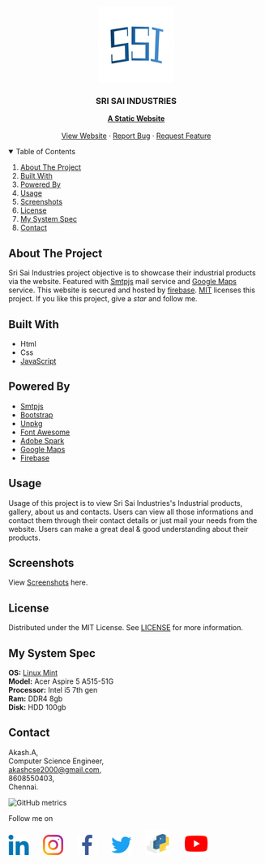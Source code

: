 <!-- PROJECT LOGO -->
<p align="center">
  <img src="https://github.com/Akash-Peace/INDUSTRIAL-WEBSITE/blob/main/templates/ssititlelogo.png" alt="Logo" width="150" height="150">
  <h3 align="center">SRI SAI INDUSTRIES</h3>
  <p align="center">
    <a href="https://en.wikipedia.org/wiki/Static_web_page"><strong>A Static Website</strong></a>
    <br />
    <br />
    <a href="https://srisaiindustriesinchennai.web.app/">View Website</a>
    ·
    <a href="https://github.com/Akash-Peace/INDUSTRIAL-WEBSITE/issues">Report Bug</a>
    ·
    <a href="https://github.com/Akash-Peace/INDUSTRIAL-WEBSITE/issues">Request Feature</a>
  </p>
</p>



<!-- TABLE OF CONTENTS -->
<details open="open">
  <summary>Table of Contents</summary>
  <ol>
    <li><a href="#about-the-project">About The Project</a></li>
    <li><a href="#built-with">Built With</a></li>
    <li><a href="#powered-by">Powered By</a></li>
    <li><a href="#usage">Usage</a></li>
    <li><a href="#screenshots">Screenshots</a></li>
    <li><a href="#license">License</a></li>
    <li><a href="#my-system-spec">My System Spec</a></li>
    <li><a href="#contact">Contact</a></li>
  </ol>
</details>



<!-- ABOUT THE PROJECT -->
## About The Project

Sri Sai Industries project objective is to showcase their industrial products via the website. Featured with [Smtpjs](https://smtpjs.com/) mail service and [Google Maps](https://www.google.com/maps/) service. This website is secured and hosted by [firebase](https://firebase.google.com/). [MIT](https://github.com/Akash-Peace/INDUSTRIAL-WEBSITE/blob/main/LICENSE) licenses this project. If you like this project, give a _star_ and follow me.

## Built With

* Html
* Css
* [JavaScript](https://www.javascript.com/)


## Powered By

* [Smtpjs](https://smtpjs.com/)
* [Bootstrap](https://getbootstrap.com/)
* [Unpkg](https://unpkg.com/)
* [Font Awesome](https://fontawesome.com/)
* [Adobe Spark](https://spark.adobe.com/)
* [Google Maps](https://www.google.com/maps/)
* [Firebase](https://firebase.google.com/)


<!-- USAGE EXAMPLES -->
## Usage

Usage of this project is to view Sri Sai Industries's Industrial products, gallery, about us and contacts. Users can view all those informations and contact them through their contact details or just mail your needs from the website. Users can make a great deal & good understanding about their products.


## Screenshots

View [Screenshots](https://github.com/Akash-Peace/INDUSTRIAL-WEBSITE/tree/main/Screenshots) here.


<!-- LICENSE -->
## License

Distributed under the MIT License. See [LICENSE](https://github.com/Akash-Peace/INDUSTRIAL-WEBSITE/blob/main/LICENSE) for more information.


## My System Spec

**OS:** [Linux Mint](https://linuxmint.com/)\
**Model:** Acer Aspire 5 A515-51G\
**Processor:** Intel i5 7th gen\
**Ram:** DDR4 8gb\
**Disk:** HDD 100gb


<!-- CONTACT -->
## Contact

Akash.A,\
Computer Science Engineer,\
akashcse2000@gmail.com,\
8608550403,\
Chennai.


![GitHub metrics](https://metrics.lecoq.io/Akash-Peace)  

Follow me on

[<img src='https://github.com/Akash-Peace/INDUSTRIAL-WEBSITE/blob/main/images/linkedin.png' alt='linkedin' height='40'>](https://www.linkedin.com/in/akash-2000-cse) &nbsp; &nbsp; &nbsp; [<img src='https://github.com/Akash-Peace/INDUSTRIAL-WEBSITE/blob/main/images/instagram.png' alt='instagram' height='40'>](https://www.instagram.com/nocturnal_lad) &nbsp; &nbsp; &nbsp; [<img src='https://github.com/Akash-Peace/INDUSTRIAL-WEBSITE/blob/main/images/facebook.png' alt='facebook' height='40'>](https://www.facebook.com/profile.php?id=100061841000593) &nbsp; &nbsp; &nbsp; [<img src='https://github.com/Akash-Peace/INDUSTRIAL-WEBSITE/blob/main/images/twitter.png' alt='twitter' height='40'>](https://twitter.com/AkashA53184506) &nbsp; &nbsp; &nbsp; [<img src='https://github.com/Akash-Peace/INDUSTRIAL-WEBSITE/blob/main/images/pypi.png' alt='pypi' height='50'>](https://pypi.org/user/Akash-Peace/) &nbsp; &nbsp; &nbsp; [<img src='https://github.com/Akash-Peace/INDUSTRIAL-WEBSITE/blob/main/images/youtube.png' alt='youtube' height='45'>](https://www.youtube.com/channel/UCmugCO6k7hgSZqaI1jzbelw/featured) 
